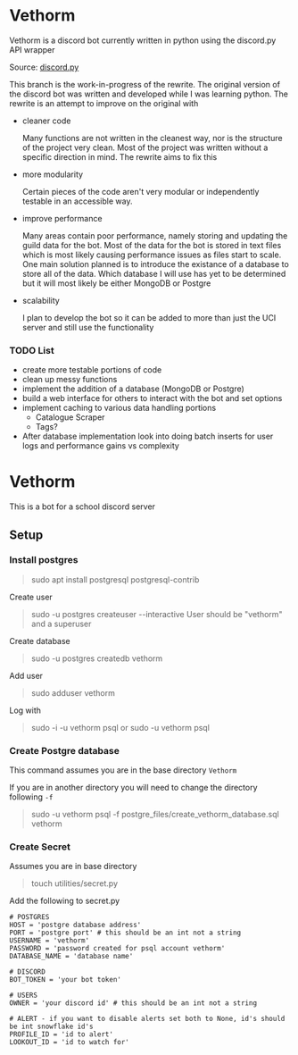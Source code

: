 # Vethorm

Vethorm is a discord bot currently written in python using the discord.py API wrapper

Source: [discord.py](https://github.com/Rapptz/discord.py)

This branch is the work-in-progress of the rewrite. The original version of the discord bot was written and developed while I was learning python.
The rewrite is an attempt to improve on the original with

* cleaner code

   Many functions are not written in the cleanest way, nor is the structure of the project very clean.
   Most of the project was written without a specific direction in mind. The rewrite aims to fix this

* more modularity

   Certain pieces of the code aren't very modular or independently testable in an accessible way.

* improve performance

   Many areas contain poor performance, namely storing and updating the guild data for the bot.
   Most of the data for the bot is stored in text files which is most likely causing performance issues as files start to scale.
   One main solution planned is to introduce the existance of a database to store all of the data. Which database I will use has yet to be determined but it will most likely be either MongoDB or Postgre

* scalability

   I plan to develop the bot so it can be added to more than just the UCI server and still use the functionality

### TODO List

* create more testable portions of code
* clean up messy functions
* implement the addition of a database (MongoDB or Postgre)
* build a web interface for others to interact with the bot and set options
* implement caching to various data handling portions
  * Catalogue Scraper
  * Tags?
* After database implementation look into doing batch inserts for user logs and performance gains vs complexity


# Vethorm
This is a bot for a school discord server

## Setup

### Install postgres

> sudo apt install postgresql postgresql-contrib

Create user

> sudo -u postgres createuser --interactive
User should be "vethorm" and a superuser

Create database

> sudo -u postgres createdb vethorm

Add user

> sudo adduser vethorm

Log with

> sudo -i -u vethorm
> psql
or
> sudo -u vethorm psql

### Create Postgre database

This command assumes you are in the base directory `Vethorm`

If you are in another directory you will need to change the directory following `-f`

> sudo -u vethorm psql -f postgre_files/create_vethorm_database.sql vethorm

### Create Secret

Assumes you are in base directory

> touch utilities/secret.py

Add the following to secret.py

```
# POSTGRES
HOST = 'postgre database address'
PORT = 'postgre port' # this should be an int not a string
USERNAME = 'vethorm'
PASSWORD = 'password created for psql account vethorm'
DATABASE_NAME = 'database name'

# DISCORD
BOT_TOKEN = 'your bot token'

# USERS
OWNER = 'your discord id' # this should be an int not a string

# ALERT - if you want to disable alerts set both to None, id's should be int snowflake id's
PROFILE_ID = 'id to alert' 
LOOKOUT_ID = 'id to watch for'
```




